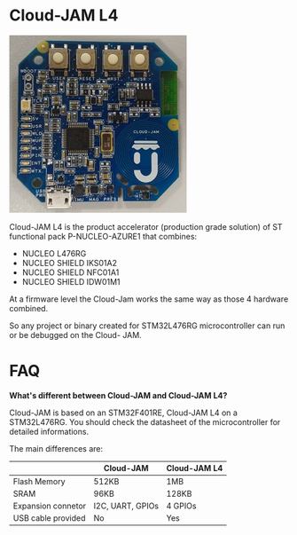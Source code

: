 # Cloud-JAM L4

![](https://raw.githubusercontent.com/rushup/Cloud-JAM-L4/master/JAM-L4-TOP.jpg)

Cloud-JAM L4 is the product accelerator (production grade solution) of ST functional pack P-NUCLEO-AZURE1 that combines:

-  NUCLEO L476RG
-  NUCLEO SHIELD IKS01A2
-  NUCLEO SHIELD NFC01A1
-  NUCLEO SHIELD IDW01M1

At a firmware level the Cloud-Jam works the same way as those 4 hardware combined.

So any project or binary created for STM32L476RG microcontroller can run or be debugged on the Cloud- JAM.


# FAQ

**What's different between Cloud-JAM and Cloud-JAM L4?**

Cloud-JAM is based on an STM32F401RE, Cloud-JAM L4 on a STM32L476RG. You should check the datasheet of the microcontroller for detailed informations.

The main differences are:

|          | Cloud-JAM | Cloud-JAM L4|
|---------|-------------|-----------|
|Flash Memory| 512KB | 1MB|
|SRAM| 96KB | 128KB|
|Expansion connetor| I2C, UART, GPIOs | 4 GPIOs|
|USB cable provided| No | Yes |
